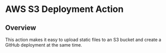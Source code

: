 # AWS S3 Deployment Action

## Overview

This action makes it easy to upload static files to an S3 bucket and create
a GitHub deployment at the same time.
